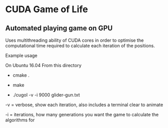 CUDA Game of Life
=================

## Automated playing game on GPU

Uses multithreading ability of CUDA cores in order to optimise the computational time
required to calculate each iteration of the positions.

Example usage

On Ubuntu 16.04
From this directory

* cmake . 

* make

* ./cugol -v -i 9000 glider-gun.txt

-v = verbose, show each iteration, also includes a terminal clear to animate

-i = iterations, how many generations you want the game to calculate the algorithms for